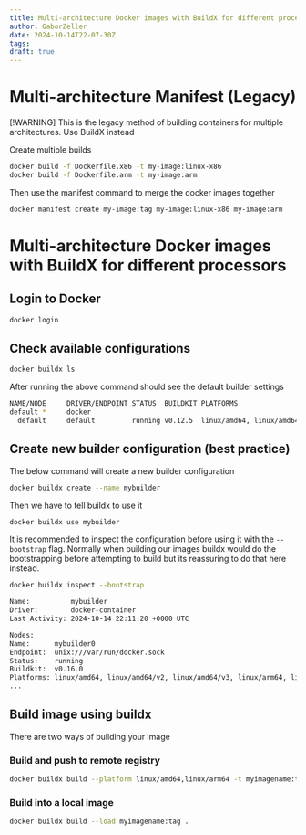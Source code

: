 ```yaml
---
title: Multi-architecture Docker images with BuildX for different processors
author: GaborZeller
date: 2024-10-14T22-07-30Z
tags:
draft: true
---
```


# Multi-architecture Manifest (Legacy)

[!WARNING] This is the legacy method of building containers for multiple architectures. Use BuildX instead

Create multiple builds

```sh
docker build -f Dockerfile.x86 -t my-image:linux-x86
docker build -f Dockerfile.arm -t my-image:arm
```

Then use the manifest command to merge the docker images together

```sh
docker manifest create my-image:tag my-image:linux-x86 my-image:arm
````


# Multi-architecture Docker images with BuildX for different processors

## Login to Docker
```sh
docker login
```

## Check available configurations

```sh
docker buildx ls
```

After running the above command should see the default builder settings

```sh
NAME/NODE     DRIVER/ENDPOINT STATUS  BUILDKIT PLATFORMS
default *     docker
  default     default         running v0.12.5  linux/amd64, linux/amd64/v2, linux/amd64/v3, linux/arm64, linux/riscv64, linux/ppc64le, linux/s390x, linux/386, linux/mips64le, linux/mips64, linux/arm/v7, linux/arm/v6
```

## Create new builder configuration (best practice)

The below command will create a new builder configuration

```sh
docker buildx create --name mybuilder 
```

Then we have to tell buildx to use it

```sh
docker buildx use mybuilder
```

It is recommended to inspect the configuration before using it with the `--bootstrap` flag. Normally when building our images buildx would do the bootstrapping before attempting to build but its reassuring to do that here instead.

```sh
docker buildx inspect --bootstrap
```
```sh
Name:          mybuilder
Driver:        docker-container
Last Activity: 2024-10-14 22:11:20 +0000 UTC

Nodes:
Name:      mybuilder0
Endpoint:  unix:///var/run/docker.sock
Status:    running
Buildkit:  v0.16.0
Platforms: linux/amd64, linux/amd64/v2, linux/amd64/v3, linux/arm64, linux/riscv64, linux/ppc64le, linux/s390x, linux/386, linux/mips64le, linux/mips64, linux/arm/v7, linux/arm/v6
...
```

## Build image using buildx

There are two ways of building your image

### Build and push to remote registry

```sh
docker buildx build --platform linux/amd64,linux/arm64 -t myimagename:tag --push .
```

### Build into a local image


```sh
docker buildx build --load myimagename:tag .
```

